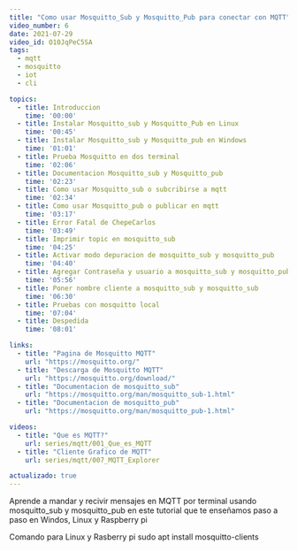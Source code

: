 ```yaml
---
title: "Como usar Mosquitto_Sub y Mosquitto_Pub para conectar con MQTT"
video_number: 6
date: 2021-07-29
video_id: O10JqPeC5SA
tags:
  - mqtt
  - mosquitto
  - iot
  - cli

topics:
  - title: Introduccion
    time: '00:00'
  - title: Instalar Mosquitto_sub y Mosquitto_Pub en Linux
    time: '00:45'
  - title: Instalar Mosquitto_sub y Mosquitto_pub en Windows
    time: '01:01'
  - title: Prueba Mosquitto en dos terminal 
    time: '02:06'
  - title: Documentacion Mosquitto_sub y Mosquitto_pub
    time: '02:23'
  - title: Como usar Mosquitto_sub o subcribirse a mqtt
    time: '02:34'
  - title: Como usar Mosquitto_pub o publicar en mqtt
    time: '03:17'
  - title: Error Fatal de ChepeCarlos
    time: '03:49'
  - title: Imprimir topic en mosquitto_sub
    time: '04:25'
  - title: Activar modo depuracion de mosquitto_sub y mosquitto_pub
    time: '04:40'
  - title: Agregar Contraseña y usuario a mosquitto_sub y mosquitto_pub
    time: '05:56'
  - title: Poner nombre cliente a mosquitto_sub y mosquitto_sub
    time: '06:30'
  - title: Pruebas con mosquitto local 
    time: '07:04'
  - title: Despedida
    time: '08:01'

links:
  - title: "Pagina de Mosquitto MQTT"
    url: "https://mosquitto.org/"
  - title: "Descarga de Mosquitto MQTT"
    url: "https://mosquitto.org/download/"
  - title: "Documentacion de mosquitto_sub"
    url: "https://mosquitto.org/man/mosquitto_sub-1.html"
  - title: "Documentacion de mosquitto_pub"
    url: "https://mosquitto.org/man/mosquitto_pub-1.html"

videos:
  - title: "Que es MQTT?" 
    url: series/mqtt/001_Que_es_MQTT
  - title: "Cliente Grafico de MQTT"
    url: series/mqtt/007_MQTT_Explorer

actualizado: true
---
```


Aprende a mandar y recivir mensajes en MQTT por terminal usando mosquitto_sub y mosquitto_pub en este tutorial que te enseñamos paso a paso en Windos, Linux y Raspberry pi

Comando para Linux y Rasberry pi
sudo apt install mosquitto-clients